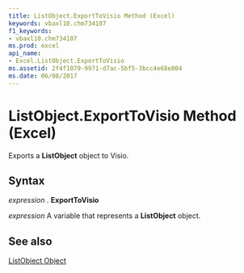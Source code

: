 ```yaml
---
title: ListObject.ExportToVisio Method (Excel)
keywords: vbaxl10.chm734107
f1_keywords:
- vbaxl10.chm734107
ms.prod: excel
api_name:
- Excel.ListObject.ExportToVisio
ms.assetid: 2f4f1079-9971-d7ac-5bf5-3bcc4e68e804
ms.date: 06/08/2017
---
```



# ListObject.ExportToVisio Method (Excel)

Exports a  **ListObject** object to Visio.


## Syntax

 _expression_ . **ExportToVisio**

 _expression_ A variable that represents a **ListObject** object.


## See also


[ListObject Object](Excel.ListObject.md)

